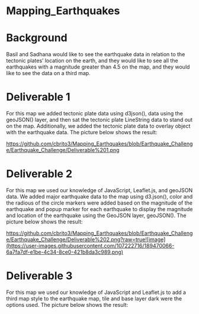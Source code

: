 # Mapping_Earthquakes

# Background

Basil and Sadhana would like to see the earthquake data in relation to the tectonic plates’ location on the earth, and they would like to see all the earthquakes with a magnitude greater than 4.5 on the map, and they would like to see the data on a third map.

# Deliverable 1

For this map we added tectonic plate data using d3json(), data using the geoJSON() layer, and then sat the tectonic plate LineString data to stand out on the map. Additionally, we added the tectonic plate data to overlay object with the earthquake data. The picture below shows the result:

https://github.com/cbrito3/Mapping_Earthquakes/blob/Earthquake_Challenge/Earthquake_Challenge/Deliverable%201.png

# Deliverable 2

For this map we used our knowledge of JavaScript, Leaflet.js, and geoJSON data. We added major earthquake data to the map using d3.json(), color and the radious of the circle markers were added based on the magnitude of the earthquake and popup marker for each earthquake to display the magnitude and location of the earthquake using the GeoJSON layer, geoJSON(). The picture below shows the result:

https://github.com/cbrito3/Mapping_Earthquakes/blob/Earthquake_Challenge/Earthquake_Challenge/Deliverable%202.png?raw=true![image](https://user-images.githubusercontent.com/107222716/189470066-6a7fa7df-e1be-4c34-8ce0-421b8da3c989.png)


# Deliverable 3

For this map we used our knowledge of JavaScript and Leaflet.js to add a third map style to the earthquake map, tile and base layer dark were the options used. The picture below shows the result:
